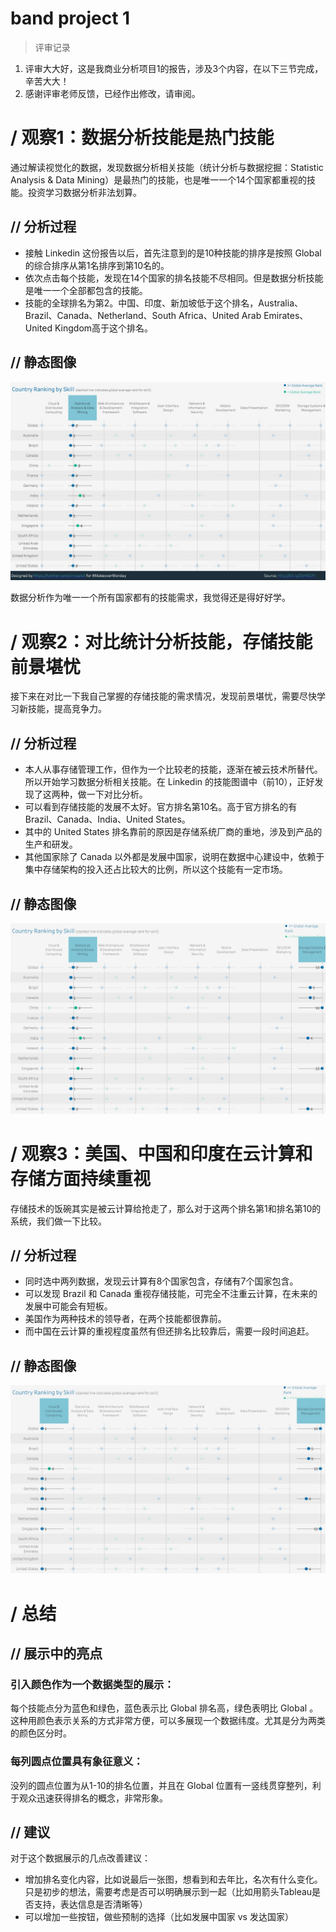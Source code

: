 # band project 1

> 评审记录
1. 评审大大好，这是我商业分析项目1的报告，涉及3个内容，在以下三节完成，辛苦大大！
2. 感谢评审老师反馈，已经作出修改，请审阅。

# / 观察1：数据分析技能是热门技能

通过解读视觉化的数据，发现数据分析相关技能（统计分析与数据挖掘：Statistic Analysis & Data Mining）是最热门的技能，也是唯一一个14个国家都重视的技能。投资学习数据分析非法划算。

## // 分析过程

- 接触 Linkedin 这份报告以后，首先注意到的是10种技能的排序是按照 Global 的综合排序从第1名排序到第10名的。
- 依次点击每个技能，发现在14个国家的排名技能不尽相同。但是数据分析技能是唯一一个全部都包含的技能。
- 技能的全球排名为第2。中国、印度、新加坡低于这个排名，Australia、Brazil、Canada、Netherland、South Africa、United Arab Emirates、United Kingdom高于这个排名。

## // 静态图像

![-c](media/15453267633158/15453274895689.jpg)

数据分析作为唯一一个所有国家都有的技能需求，我觉得还是得好好学。

# / 观察2：对比统计分析技能，存储技能前景堪忧

接下来在对比一下我自己掌握的存储技能的需求情况，发现前景堪忧，需要尽快学习新技能，提高竞争力。

## // 分析过程

- 本人从事存储管理工作，但作为一个比较老的技能，逐渐在被云技术所替代。所以开始学习数据分析相关技能。在 Linkedin 的技能图谱中（前10），正好发现了这两种，做一下对比分析。
- 可以看到存储技能的发展不太好。官方排名第10名。高于官方排名的有Brazil、Canada、India、United States。
- 其中的 United States 排名靠前的原因是存储系统厂商的重地，涉及到产品的生产和研发。
- 其他国家除了 Canada 以外都是发展中国家，说明在数据中心建设中，依赖于集中存储架构的投入还占比较大的比例，所以这个技能有一定市场。

## // 静态图像
![-c](media/15453267633158/15453571430929.jpg)

# / 观察3：美国、中国和印度在云计算和存储方面持续重视

存储技术的饭碗其实是被云计算给抢走了，那么对于这两个排名第1和排名第10的系统，我们做一下比较。

## // 分析过程

- 同时选中两列数据，发现云计算有8个国家包含，存储有7个国家包含。
- 可以发现 Brazil 和 Canada 重视存储技能，可完全不注重云计算，在未来的发展中可能会有短板。
- 美国作为两种技术的领导者，在两个技能都很靠前。
- 而中国在云计算的重视程度虽然有但还排名比较靠后，需要一段时间追赶。

## // 静态图像
![-c](media/15453267633158/15453573661921.jpg)

# / 总结

## // 展示中的亮点

### 引入颜色作为一个数据类型的展示：

每个技能点分为蓝色和绿色，蓝色表示比 Global 排名高，绿色表明比 Global 。这种用颜色表示关系的方式非常方便，可以多展现一个数据纬度。尤其是分为两类的颜色区分时。

### 每列圆点位置具有象征意义：

没列的圆点位置为从1-10的排名位置，并且在 Global 位置有一竖线贯穿整列，利于观众迅速获得排名的概念，非常形象。

## // 建议
对于这个数据展示的几点改善建议：
- 增加排名变化内容，比如说最后一张图，想看到和去年比，名次有什么变化。只是初步的想法，需要考虑是否可以明确展示到一起（比如用箭头Tableau是否支持，表达信息是否清晰等）
- 可以增加一些按钮，做些预制的选择（比如发展中国家 vs 发达国家）

